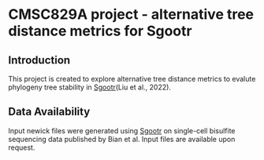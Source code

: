 # CMSC829A project - alternative tree distance metrics for Sgootr
## Introduction
This project is created to explore alternative tree distance metrics to evalute phylogeny tree stability in [Sgootr](https://github.com/liuy0421/Sgootr)(Liu et al., 2022).
## Data Availability
Input newick files were generated using [Sgootr](https://github.com/liuy0421/Sgootr) on single-cell bisulfite sequencing data published by Bian et al. Input files are available upon request. 
